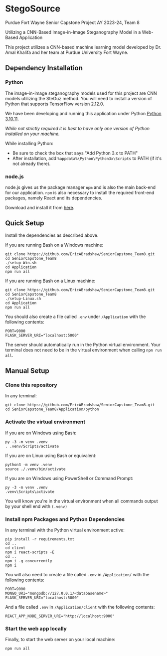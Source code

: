 # StegoSource

Purdue Fort Wayne Senior Capstone Project AY 2023-24, Team 8

Utilizing a CNN-Based Image-in-Image Steganography Model in a Web-Based Application

This project utilizes a CNN-based machine learning model developed by Dr. Amal Khalifa and her team at Purdue University Fort Wayne. 

## Dependency Installation

### Python

The image-in-image steganography models used for this project are CNN models utilizing the SteGuz method. You will need to install a version of Python that supports TensorFlow version 2.12.0.

We have been developing and running this application under Python [Python 3.10.11](https://www.python.org/downloads/release/python-31011/).

*While not strictly required it is best to have only one version of Python installed on your machine.*

While installing Python:
- Be sure to check the box that says "Add Python 3.x to PATH"
- After installation, add `%appdata%\Python\Python3x\Scripts` to PATH (if it's not already there).

### node.js

node.js gives us the package manager `npm` and is also the main back-end for our application. `npm` is also necessary to install the required front-end packages, namely React and its dependencies.

Download and install it from [here](https://nodejs.org/en/download/current).

## Quick Setup

Install the dependencies as described above.

If you are running Bash on a Windows machine:
```
git clone https://github.com/EricABradshaw/SeniorCapstone_Team8.git
cd SeniorCapstone_Team8
./setup-Win.sh
cd Application
npm run all
```

If you are running Bash on a Linux machine:
```
git clone https://github.com/EricABradshaw/SeniorCapstone_Team8.git
cd SeniorCapstone_Team8
./setup-Linux.sh
cd Application
npm run all
```

You should also create a file called `.env` under `/Application` with the following contents:
```
PORT=9000
FLASK_SERVER_URI="localhost:5000"
```

The server should automatically run in the Python virtual environment. Your terminal does not need to be in the virtual environment when calling `npm run all`.

## Manual Setup

### Clone this repository

In any terminal:
```
git clone https://github.com/EricABradshaw/SeniorCapstone_Team8.git
cd SeniorCapstone_Team8/Application/python
```

### Activate the virtual environment

If you are on Windows using Bash: 
```
py -3 -m venv .venv
. .venv/Scripts/activate
```

If you are on Linux using Bash or equivalent:
```
python3 -m venv .venv
source ./.venv/bin/activate
```

If you are on Windows using PowerShell or Command Prompt:
```
py -3 -m venv .venv
.venv\Scripts\activate
```
You will know you're in the virtual environment when all commands output by your shell end with `(.venv)`

### Install npm Packages and Python Dependencies

In any terminal with the Python virtual environment active:
```
pip install -r requirements.txt
cd ..
cd client
npm i react-scripts -E
cd ..
npm i -g concurrently
npm i
```

You will also need to create a file called `.env` in `/Application/` with the following contents:
```
PORT=9000
MONGO_URI="mongodb://127.0.0.1/<databasename>"
FLASK_SERVER_URI="localhost:5000"
```

And a file called `.env` in `/Application/client` with the following contents:
```env
REACT_APP_NODE_SERVER_URI="http://localhost:9000"
```

### Start the web app locally

Finally, to start the web server on your local machine:
```
npm run all
```